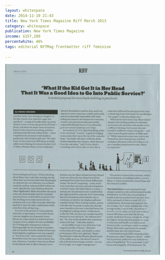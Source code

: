 ```yaml
---
layout: whitespace
date: 2014-11-10 21:43
title: New York Times Magazine Riff March 2013
category: whitespace
publication: New York Times Magazine
income: $157,289
percentwhite: 46%
tags: editorial NYTMag frontmatter riff feminism

---
```





           
<img src="/img/editscans/NYT_riff_1.png">
            
<div class="overlayContainer">
<object type="image/svg+xml" data="/img/overlays/NYT_riff_1.svg" class="trans"></object>
</div>


            
        
        
